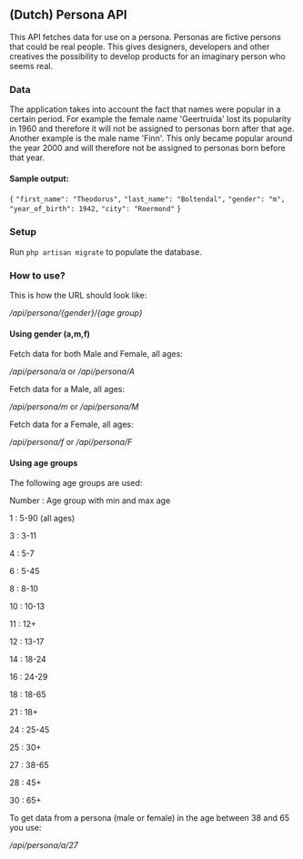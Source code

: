 ## (Dutch) Persona API ##

This API fetches data for use on a persona. Personas are fictive persons that could be real people. This gives designers, developers and other creatives the possibility to develop products for an imaginary person who seems real. 

### Data ###
The application takes into account the fact that names were popular in a certain period. For example the female name 'Geertruida' lost its popularity in 1960 and therefore it will not be assigned to personas born after that age. Another example is the male name 'Finn'. This only became popular around the year 2000 and will therefore not be assigned to personas born before that year.

#### Sample output: ####
`{`
`"first_name": "Theodorus",`
`"last_name": "Boltendal",`
`"gender": "m",`
`"year_of_birth": 1942,`
`"city": "Roermond"`
`}`

### Setup ###
Run `php artisan migrate` to populate the database. 

### How to use? ###
This is how the URL should look like:

*/api/persona/{gender}/{age group}*


#### Using gender (a,m,f) ####
Fetch data for both Male and Female, all ages:

*/api/persona/a* or */api/persona/A*


Fetch data for a Male, all ages:

*/api/persona/m* or */api/persona/M*


Fetch data for a Female, all ages:

*/api/persona/f* or */api/persona/F*

#### Using age groups ####
The following age groups are used:

Number :    Age group with min and max age

1 :         5-90 (all ages)

3 :         3-11 

4 :         5-7

6 :         5-45

8 :         8-10

10 :        10-13

11 :        12+

12 :        13-17

14 :        18-24

16 :        24-29

18 :        18-65

21 :        18+

24 :        25-45

25 :        30+

27 :        38-65

28 :        45+

30 :        65+


To get data from a persona (male or female) in the age between 38 and 65 you use:

*/api/persona/a/27*

